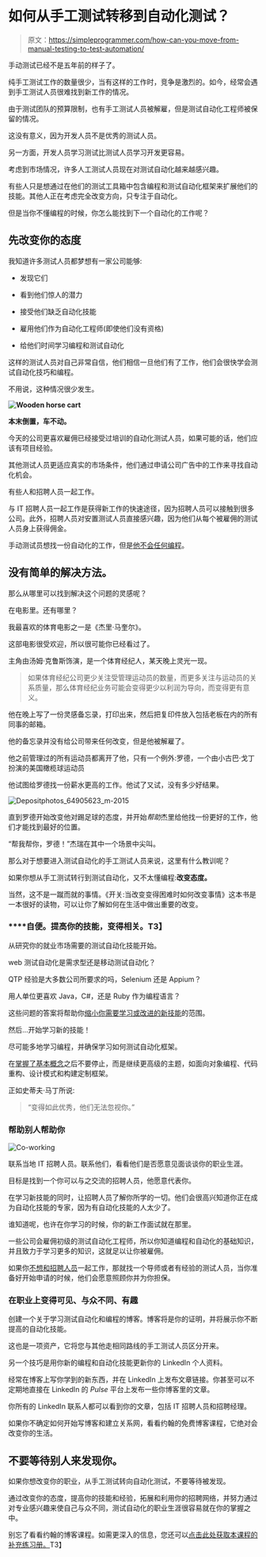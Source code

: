 # 如何从手工测试转移到自动化测试？

> 原文：<https://simpleprogrammer.com/how-can-you-move-from-manual-testing-to-test-automation/>

手动测试已经不是五年前的样子了。

纯手工测试工作的数量很少，当有这样的工作时，竞争是激烈的。如今，经常会遇到手工测试人员很难找到新工作的情况。

由于测试团队的预算限制，也有手工测试人员被解雇，但是测试自动化工程师被保留的情况。

这没有意义，因为开发人员不是优秀的测试人员。

另一方面，开发人员学习测试比测试人员学习开发更容易。

考虑到市场情况，许多人工测试人员现在对测试自动化越来越感兴趣。

有些人只是想通过在他们的测试工具箱中包含编程和测试自动化框架来扩展他们的技能。其他人正在考虑完全改变方向，只专注于自动化。

但是当你不懂编程的时候，你怎么能找到下一个自动化的工作呢？

## **先改变你的态度**

我知道许多测试人员都梦想有一家公司能够:

*   发现它们

*   看到他们惊人的潜力

*   接受他们缺乏自动化技能

*   雇用他们作为自动化工程师(即使他们没有资格)

*   给他们时间学习编程和测试自动化

这样的测试人员对自己非常自信，他们相信一旦他们有了工作，他们会很快学会测试自动化技巧和编程。

不用说，这种情况很少发生。

**![Wooden horse cart](img/508906655b2e6564fab32b4429a0154d.png)**

**本末倒置，车不动。**

今天的公司更喜欢雇佣已经接受过培训的自动化测试人员，如果可能的话，他们应该有项目经验。

其他测试人员更适应真实的市场条件，他们通过申请公司广告中的工作来寻找自动化机会。

有些人和招聘人员一起工作。

与 IT 招聘人员一起工作是获得新工作的快速途径，因为招聘人员可以接触到很多公司。此外，招聘人员对安置测试人员直接感兴趣，因为他们从每个被雇佣的测试人员身上获得佣金。

手动测试员想找一份自动化的工作，但是[他不会任何编程](https://simpleprogrammer.com/2014/09/08/worst-enemy/)。

## 没有简单的解决方法。

那么从哪里可以找到解决这个问题的灵感呢？

在电影里。还有哪里？

我最喜欢的体育电影之一是《杰里·马奎尔》。

这部电影很受欢迎，所以很可能你已经看过了。

主角由汤姆·克鲁斯饰演，是一个体育经纪人，某天晚上灵光一现。

> 如果体育经纪公司更少关注受管理运动员的数量，而更多关注与运动员的关系质量，那么体育经纪业务可能会变得更少以利润为导向，而变得更有意义。

他在晚上写了一份灵感备忘录，打印出来，然后把复印件放入包括老板在内的所有同事的邮箱。

他的备忘录并没有给公司带来任何改变，但是他被解雇了。

他之前管理过的所有运动员都离开了他，只有一个例外:罗德，一个由小古巴·戈丁扮演的美国橄榄球运动员

他试图给罗德找一份薪水更高的工作。他试了又试，没有多少好结果。

![Depositphotos_64905623_m-2015](img/1344cb786e2c465fc2be1c9401180048.png)

直到罗德开始改变他对踢足球的态度，并开始*帮助*杰里给他找一份更好的工作，他们才能找到最好的位置。

“帮我帮你，罗德！”杰瑞在其中一个场景中尖叫。

那么对于想要进入测试自动化的手工测试人员来说，这里有什么教训呢？

如果你想从手工测试转行到测试自动化，又不太懂编程:**改变态度。**

当然，这不是一蹴而就的事情。《开关:当改变变得困难时如何改变事情》这本书是一本很好的读物，可以让你了解如何在生活中做出重要的改变。

### ****自便。提高你的技能，变得相关。**T3】**

从研究你的就业市场需要的测试自动化技能开始。

web 测试自动化是需求型还是移动测试自动化？

QTP 经验是大多数公司所要求的吗，Selenium 还是 Appium？

用人单位更喜欢 Java，C#，还是 Ruby 作为编程语言？

这些问题的答案将帮助你[缩小你需要学习或改进的新技能](https://simpleprogrammer.com/2015/08/07/finding-what-to-learn-next/)的范围。

然后…开始学习新的技能！

尽可能多地学习编程，并确保学习如何测试自动化框架。

在[掌握了基本概念](https://simpleprogrammer.com/2011/01/14/back-to-basics-unit-testing-automated-blackbox-testing-and-conclusions/)之后不要停止，而是继续更高级的主题，如面向对象编程、代码重构、设计模式和构建定制框架。

正如史蒂夫·马丁所说:

> “变得如此优秀，他们无法忽视你。”

### **帮助别人帮助你**

![Co-working](img/f8981342f41192dceff82857d22a662a.png)

联系当地 IT 招聘人员。联系他们，看看他们是否愿意见面谈谈你的职业生涯。

目标是找到一个你可以与之交流的招聘人员，他愿意代表你。

在学习新技能的同时，让招聘人员了解你所学的一切。他们会很高兴知道你正在成为自动化技能的专家，因为有自动化技能的人太少了。

谁知道呢，也许在你学习的时候，你的新工作面试就在那里。

一些公司会雇佣初级的测试自动化工程师，所以你知道编程和自动化的基础知识，并且致力于学习更多的知识，这就足以让你被雇佣。

如果你[不想和招聘人员](https://simpleprogrammer.com/2015/07/27/you-dont-have-to-ask-permission/)一起工作，那就找一个导师或者有经验的测试人员，当你准备好开始申请的时候，他们会愿意照顾你并为你担保。

### 在职业上变得可见、与众不同、有趣

创建一个关于学习测试自动化和编程的博客。博客将是你的证明，并将展示你不断提高的自动化技能。

这也是一项资产，它将您与其他走相同路线的手工测试人员区分开来。

另一个技巧是用你新的编程和自动化技能更新你的 LinkedIn 个人资料。

经常在博客上写你学到的新东西，并在 LinkedIn 上发布文章链接。你甚至可以不定期地直接在 LinkedIn 的 *Pulse* 平台上发布一些你博客里的文章。

你所有的 LinkedIn 联系人都可以看到你的文章，包括 IT 招聘人员和招聘经理。

如果你不确定如何开始写博客和建立关系网，看看约翰的免费博客课程，它绝对会改变你的生活。

## 不要等待别人来发现你。

如果你想改变你的职业，从手工测试转向自动化测试，不要等待被发现。

通过改变你的态度，提高你的技能和经验，拓展和利用你的招聘网络，并努力通过对专业感兴趣来使自己与众不同，测试自动化的职业生涯很容易就在你的掌握之中。

别忘了看看约翰的博客课程。如需更深入的信息，您还可以[点击此处获取本课程的补充练习册。](https://simpleprogrammer.com/store/products/how-to-create-a-blog/)T3】